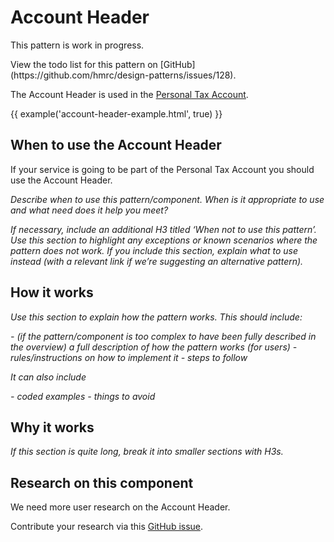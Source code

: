 # Account Header

<div class="alert alert--info">

<p class="alert__message">This pattern is work in progress.</p>
<p class="alert__message">View the todo list for this pattern on [GitHub](https://github.com/hmrc/design-patterns/issues/128).</p>

</div>

The Account Header is used in the [Personal Tax Account](https://www.tax.service.gov.uk/personal-account).

{{ example('account-header-example.html', true) }}

## When to use the Account Header

If your service is going to be part of the Personal Tax Account you should use the Account Header. 

*Describe when to use this pattern/component. When is it appropriate to use and what need does it help you meet?*

*If necessary, include an additional H3 titled ‘When not to use this pattern’. Use this section to highlight any exceptions or known scenarios where the pattern does not work. If you include this section, explain what to use instead (with a relevant link if we’re suggesting an alternative pattern).*

## How it works 

*Use this section to explain how the pattern works. This should include:*

*- (if the pattern/component is too complex to have been fully described in the overview) a full description of how the pattern works (for users)*
*- rules/instructions on how to implement it*
*- steps to follow*

*It can also include*

*- coded examples*
*- things to avoid*

## Why it works

*If this section is quite long, break it into smaller sections with H3s.*

## Research on this component 

We need more user research on the Account Header. 

Contribute your research via this [GitHub issue](https://github.com/hmrc/design-patterns/issues/128).

